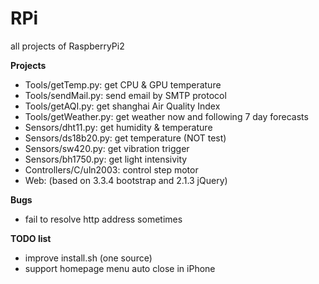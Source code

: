 # RPi
all projects of RaspberryPi2

__Projects__

* Tools/getTemp.py: get CPU & GPU temperature
* Tools/sendMail.py: send email by SMTP protocol
* Tools/getAQI.py: get shanghai Air Quality Index
* Tools/getWeather.py: get weather now and following 7 day forecasts
* Sensors/dht11.py: get humidity & temperature
* Sensors/ds18b20.py: get temperature (NOT test)
* Sensors/sw420.py: get vibration trigger
* Sensors/bh1750.py: get light intensivity
* Controllers/C/uln2003: control step motor
* Web: (based on 3.3.4 bootstrap and 2.1.3 jQuery)

__Bugs__
* fail to resolve http address sometimes

__TODO list__
* improve install.sh (one source)
* support homepage menu auto close in iPhone
